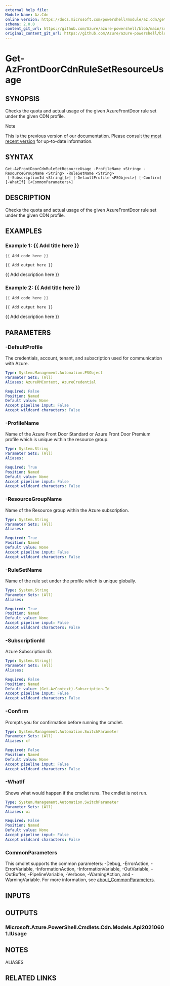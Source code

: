 ```yaml
---
external help file: 
Module Name: Az.Cdn
online version: https://docs.microsoft.com/powershell/module/az.cdn/get-azfrontdoorcdnrulesetresourceusage
schema: 2.0.0
content_git_url: https://github.com/Azure/azure-powershell/blob/main/src/Cdn/help/Get-AzFrontDoorCdnRuleSetResourceUsage.md
original_content_git_url: https://github.com/Azure/azure-powershell/blob/main/src/Cdn/help/Get-AzFrontDoorCdnRuleSetResourceUsage.md
---
```


# Get-AzFrontDoorCdnRuleSetResourceUsage

## SYNOPSIS
Checks the quota and actual usage of the given AzureFrontDoor rule set under the given CDN profile.

> [!NOTE]
>This is the previous version of our documentation. Please consult [the most recent version](/powershell/module/az.cdn/get-azfrontdoorcdnrulesetresourceusage) for up-to-date information.

## SYNTAX

```
Get-AzFrontDoorCdnRuleSetResourceUsage -ProfileName <String> -ResourceGroupName <String> -RuleSetName <String>
 [-SubscriptionId <String[]>] [-DefaultProfile <PSObject>] [-Confirm] [-WhatIf] [<CommonParameters>]
```

## DESCRIPTION
Checks the quota and actual usage of the given AzureFrontDoor rule set under the given CDN profile.

## EXAMPLES

### Example 1: {{ Add title here }}
```powershell
{{ Add code here }}
```

```output
{{ Add output here }}
```

{{ Add description here }}

### Example 2: {{ Add title here }}
```powershell
{{ Add code here }}
```

```output
{{ Add output here }}
```

{{ Add description here }}

## PARAMETERS

### -DefaultProfile
The credentials, account, tenant, and subscription used for communication with Azure.

```yaml
Type: System.Management.Automation.PSObject
Parameter Sets: (All)
Aliases: AzureRMContext, AzureCredential

Required: False
Position: Named
Default value: None
Accept pipeline input: False
Accept wildcard characters: False
```

### -ProfileName
Name of the Azure Front Door Standard or Azure Front Door Premium profile which is unique within the resource group.

```yaml
Type: System.String
Parameter Sets: (All)
Aliases:

Required: True
Position: Named
Default value: None
Accept pipeline input: False
Accept wildcard characters: False
```

### -ResourceGroupName
Name of the Resource group within the Azure subscription.

```yaml
Type: System.String
Parameter Sets: (All)
Aliases:

Required: True
Position: Named
Default value: None
Accept pipeline input: False
Accept wildcard characters: False
```

### -RuleSetName
Name of the rule set under the profile which is unique globally.

```yaml
Type: System.String
Parameter Sets: (All)
Aliases:

Required: True
Position: Named
Default value: None
Accept pipeline input: False
Accept wildcard characters: False
```

### -SubscriptionId
Azure Subscription ID.

```yaml
Type: System.String[]
Parameter Sets: (All)
Aliases:

Required: False
Position: Named
Default value: (Get-AzContext).Subscription.Id
Accept pipeline input: False
Accept wildcard characters: False
```

### -Confirm
Prompts you for confirmation before running the cmdlet.

```yaml
Type: System.Management.Automation.SwitchParameter
Parameter Sets: (All)
Aliases: cf

Required: False
Position: Named
Default value: None
Accept pipeline input: False
Accept wildcard characters: False
```

### -WhatIf
Shows what would happen if the cmdlet runs.
The cmdlet is not run.

```yaml
Type: System.Management.Automation.SwitchParameter
Parameter Sets: (All)
Aliases: wi

Required: False
Position: Named
Default value: None
Accept pipeline input: False
Accept wildcard characters: False
```

### CommonParameters
This cmdlet supports the common parameters: -Debug, -ErrorAction, -ErrorVariable, -InformationAction, -InformationVariable, -OutVariable, -OutBuffer, -PipelineVariable, -Verbose, -WarningAction, and -WarningVariable. For more information, see [about_CommonParameters](http://go.microsoft.com/fwlink/?LinkID=113216).

## INPUTS

## OUTPUTS

### Microsoft.Azure.PowerShell.Cmdlets.Cdn.Models.Api20210601.IUsage

## NOTES

ALIASES

## RELATED LINKS

